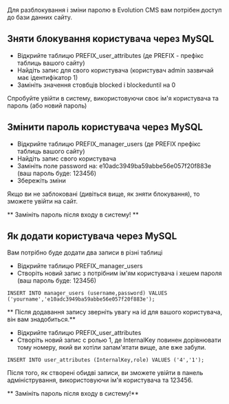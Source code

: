 Для разблокування і зміни паролю в Evolution CMS вам потрібен доступ до бази данних сайту.

## Зняти блокування користувача через MySQL ##

* Відкрийте таблицю PREFIX_user_attributes (де PREFIX - префікс таблиць вашого сайту)
* Найдіть запис для свого користувача (користувач admin зазвичай має ідентифікатор 1)
* Замініть значення стовбців blocked і blockeduntil на 0

Спробуйте увійти в систему, використовуючи своє ім'я користувача та пароль (або новий пароль)

## Змінити пароль користувача через MySQL ##

* Відкрийте таблицю PREFIX_manager_users (де PREFIX префікс таблиць вашого сайту)
* Найдіть запис свого користувача
* Замініть поле password на: e10adc3949ba59abbe56e057f20f883e (ваш пароль буде: 123456)
* Збережіть зміни

Якщо ви не заблоковані (дивіться вище, як зняти блокування), то зможете увійти на сайт.

** Замініть пароль після входу в систему! **

## Як додати користувача через MySQL ##

Вам потрібно буде додати два записи в різні таблиці

* Відкрийте таблицю PREFIX_manager_users
* Створіть новий запис з потрібним ім'ям користувача і хешем пароля (ваш пароль буде: 123456)

```
INSERT INTO manager_users (username,password) VALUES ('yourname','e10adc3949ba59abbe56e057f20f883e');
```

** Після додавання запису зверніть увагу на id для вашого користувача, він вам знадобиться.**

* Відкрийте таблицю PREFIX_user_attributes
* Створіть новий запис с ролью 1, де InternalKey повинен дорівнювати тому номеру, який ви хотіли запам'ятати вище, але вже забули.
```
INSERT INTO user_attributes (InternalKey,role) VALUES ('4','1');
```
Після того, як створені обидві записи, ви зможете увійти в панель адміністрування, використовуючи ім'я користувача та 123456. 

** Замініть пароль після входу в систему!**